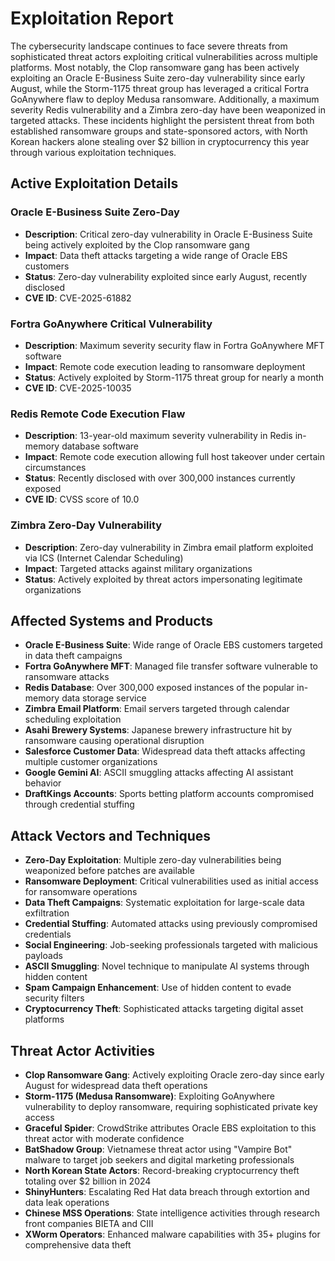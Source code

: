 # Exploitation Report

The cybersecurity landscape continues to face severe threats from sophisticated threat actors exploiting critical vulnerabilities across multiple platforms. Most notably, the Clop ransomware gang has been actively exploiting an Oracle E-Business Suite zero-day vulnerability since early August, while the Storm-1175 threat group has leveraged a critical Fortra GoAnywhere flaw to deploy Medusa ransomware. Additionally, a maximum severity Redis vulnerability and a Zimbra zero-day have been weaponized in targeted attacks. These incidents highlight the persistent threat from both established ransomware groups and state-sponsored actors, with North Korean hackers alone stealing over $2 billion in cryptocurrency this year through various exploitation techniques.

## Active Exploitation Details

### Oracle E-Business Suite Zero-Day
- **Description**: Critical zero-day vulnerability in Oracle E-Business Suite being actively exploited by the Clop ransomware gang
- **Impact**: Data theft attacks targeting a wide range of Oracle EBS customers
- **Status**: Zero-day vulnerability exploited since early August, recently disclosed
- **CVE ID**: CVE-2025-61882

### Fortra GoAnywhere Critical Vulnerability
- **Description**: Maximum severity security flaw in Fortra GoAnywhere MFT software
- **Impact**: Remote code execution leading to ransomware deployment
- **Status**: Actively exploited by Storm-1175 threat group for nearly a month
- **CVE ID**: CVE-2025-10035

### Redis Remote Code Execution Flaw
- **Description**: 13-year-old maximum severity vulnerability in Redis in-memory database software
- **Impact**: Remote code execution allowing full host takeover under certain circumstances
- **Status**: Recently disclosed with over 300,000 instances currently exposed
- **CVE ID**: CVSS score of 10.0

### Zimbra Zero-Day Vulnerability
- **Description**: Zero-day vulnerability in Zimbra email platform exploited via ICS (Internet Calendar Scheduling)
- **Impact**: Targeted attacks against military organizations
- **Status**: Actively exploited by threat actors impersonating legitimate organizations

## Affected Systems and Products

- **Oracle E-Business Suite**: Wide range of Oracle EBS customers targeted in data theft campaigns
- **Fortra GoAnywhere MFT**: Managed file transfer software vulnerable to ransomware attacks
- **Redis Database**: Over 300,000 exposed instances of the popular in-memory data storage service
- **Zimbra Email Platform**: Email servers targeted through calendar scheduling exploitation
- **Asahi Brewery Systems**: Japanese brewery infrastructure hit by ransomware causing operational disruption
- **Salesforce Customer Data**: Widespread data theft attacks affecting multiple customer organizations
- **Google Gemini AI**: ASCII smuggling attacks affecting AI assistant behavior
- **DraftKings Accounts**: Sports betting platform accounts compromised through credential stuffing

## Attack Vectors and Techniques

- **Zero-Day Exploitation**: Multiple zero-day vulnerabilities being weaponized before patches are available
- **Ransomware Deployment**: Critical vulnerabilities used as initial access for ransomware operations
- **Data Theft Campaigns**: Systematic exploitation for large-scale data exfiltration
- **Credential Stuffing**: Automated attacks using previously compromised credentials
- **Social Engineering**: Job-seeking professionals targeted with malicious payloads
- **ASCII Smuggling**: Novel technique to manipulate AI systems through hidden content
- **Spam Campaign Enhancement**: Use of hidden content to evade security filters
- **Cryptocurrency Theft**: Sophisticated attacks targeting digital asset platforms

## Threat Actor Activities

- **Clop Ransomware Gang**: Actively exploiting Oracle zero-day since early August for widespread data theft operations
- **Storm-1175 (Medusa Ransomware)**: Exploiting GoAnywhere vulnerability to deploy ransomware, requiring sophisticated private key access
- **Graceful Spider**: CrowdStrike attributes Oracle EBS exploitation to this threat actor with moderate confidence
- **BatShadow Group**: Vietnamese threat actor using "Vampire Bot" malware to target job seekers and digital marketing professionals
- **North Korean State Actors**: Record-breaking cryptocurrency theft totaling over $2 billion in 2024
- **ShinyHunters**: Escalating Red Hat data breach through extortion and data leak operations
- **Chinese MSS Operations**: State intelligence activities through research front companies BIETA and CIII
- **XWorm Operators**: Enhanced malware capabilities with 35+ plugins for comprehensive data theft